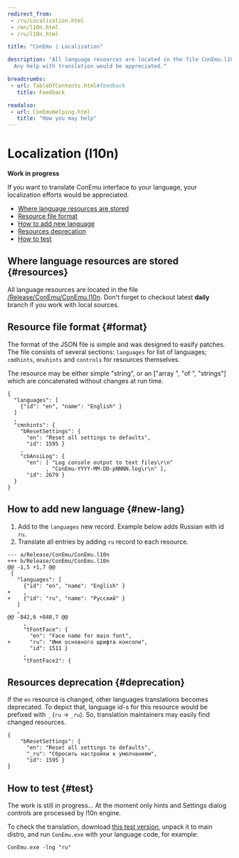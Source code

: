 ```yaml
---
redirect_from:
 - /ru/Localization.html
 - /en/l10n.html
 - /ru/l10n.html

title: "ConEmu | Localization"

description: "All language resources are located in the file ConEmu.l10n.
  Any help with translation would be appreciated."

breadcrumbs:
 - url: TableOfContents.html#feedback
   title: Feedback

readalso:
 - url: ConEmuHelping.html
   title: "How you may help"
---
```


# Localization (l10n)

**Work in progress**

If you want to translate ConEmu interface to your language,
your localization efforts would be appreciated.

* [Where language resources are stored](#resources)
* [Resource file format](#format)
* [How to add new language](#new-lang)
* [Resources deprecation](#deprecation)
* [How to test](#test)


## Where language resources are stored  {#resources}

All language resources are located in the file
[/Release/ConEmu/ConEmu.l10n](https://github.com/Maximus5/ConEmu/blob/daily/Release/ConEmu/ConEmu.l10n).
Don't forget to checkout latest **daily** branch if you work with local sources.


## Resource file format  {#format}

The format of the JSON file is simple and was designed to easify patches.
The file consists of several sections: `languages` for list of languages;
`cmdhints`, `mnuhints` and `controls` for resources themselves.

The resource may be either simple "string", or an ["array ", "of ", "strings"]
which are concatenated without changes at run time.

~~~
﻿{
  "languages": [
    {"id": "en", "name": "English" }
  ]
  ,
  "cmnhints": {
    "bResetSettings": {
      "en": "Reset all settings to defaults",
      "id": 1595 }
    ,
    "cbAnsiLog": {
      "en": [ "Log console output to text files\r\n"
            , "ConEmu-YYYY-MM-DD-pNNNN.log\r\n" ],
      "id": 2679 }
  }
}
~~~


## How to add new language  {#new-lang}

1. Add to the `languages` new record. Example below adds Russian with id `ru`.
2. Translate all entries by adding `ru` record to each resource.

~~~
--- a/Release/ConEmu/ConEmu.l10n
+++ b/Release/ConEmu/ConEmu.l10n
@@ -1,5 +1,7 @@
 ﻿{
   "languages": [
     {"id": "en", "name": "English" }
+    ,
+    {"id": "ru", "name": "Русский" }
   ]
   ,
@@ -842,6 +848,7 @@
     ,
     "tFontFace": {
       "en": "Face name for main font",
+      "ru": "Имя основного шрифта консоли",
       "id": 1511 }
     ,
     "tFontFace2": {
~~~


## Resources deprecation  {#deprecation}

If the `en` resource is changed, other languages translations becomes deprecated.
To depict that, language id-s for this resource would be prefixed with `_`
(`ru` -> `_ru`).
So, translation maintainers may easily find changed resources.

~~~
﻿{
    "bResetSettings": {
      "en": "Reset all settings to defaults",
      "_ru": "Сбросить настройки к умолчаниям",
      "id": 1595 }
}
~~~


## How to test  {#test}

The work is still in progress...
At the moment only hints and Settings dialog controls are processed by l10n engine.

To check the translation, download
[this test version](https://www.dropbox.com/s/px7jysz0aln0ajt/ConEmu.160207a.exe.7z?dl=0),
unpack it to main distro, and run `ConEmu.exe` with your language code,
for example:

~~~
ConEmu.exe -lng "ru"
~~~
